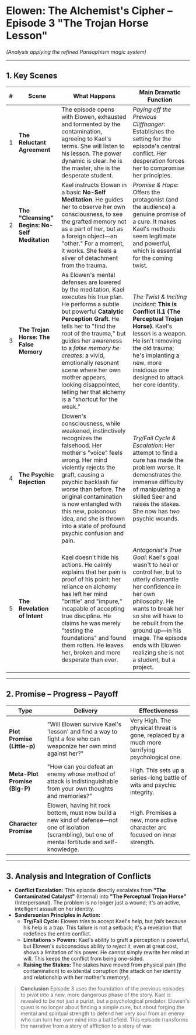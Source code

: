 # Elowen: The Alchemist's Cipher – Episode 3 **"The Trojan Horse Lesson"**
*(Analysis applying the refined Pansophism magic system)*

---

## 1. Key Scenes

| # | Scene | What Happens | Main Dramatic Function |
|---|-------|--------------|------------------------|
| 1 | **The Reluctant Agreement** | The episode opens with Elowen, exhausted and tormented by the contamination, agreeing to Kael's terms. She will listen to his lesson. The power dynamic is clear: he is the master, she is the desperate student. | *Paying off the Previous Cliffhanger*: Establishes the setting for the episode's central conflict. Her desperation forces her to compromise her principles. |
| 2 | **The "Cleansing" Begins: No-Self Meditation** | Kael instructs Elowen in a basic **No-Self Meditation**. He guides her to observe her own consciousness, to see the grafted memory not as a part of her, but as a foreign object—an "other." For a moment, it works. She feels a sliver of detachment from the trauma. | *Promise & Hope*: Offers the protagonist (and the audience) a genuine promise of a cure. It makes Kael's methods seem legitimate and powerful, which is essential for the coming twist. |
| 3 | **The Trojan Horse: The False Memory** | As Elowen's mental defenses are lowered by the meditation, Kael executes his true plan. He performs a subtle but powerful **Catalytic Perception Graft**. He tells her to "find the root of the trauma," but guides her awareness to a *false memory he creates*: a vivid, emotionally resonant scene where her own mother appears, looking disappointed, telling her that alchemy is a "shortcut for the weak." | *The Twist & Inciting Incident*: **This is Conflict II.1 (The Perceptual Trojan Horse)**. Kael's lesson is a weapon. He isn't removing the old trauma; he's implanting a new, more insidious one designed to attack her core identity. |
| 4 | **The Psychic Rejection** | Elowen's consciousness, while weakened, instinctively recognizes the falsehood. Her mother's "voice" feels wrong. Her mind violently rejects the graft, causing a psychic backlash far worse than before. The original contamination is now entangled with this new, poisonous idea, and she is thrown into a state of profound psychic confusion and pain. | *Try/Fail Cycle & Escalation*: Her attempt to find a cure has made the problem worse. It demonstrates the immense difficulty of manipulating a skilled Seer and raises the stakes. She now has *two* psychic wounds. |
| 5 | **The Revelation of Intent** | Kael doesn't hide his actions. He calmly explains that her pain is proof of his point: her reliance on alchemy has left her mind "brittle" and "impure," incapable of accepting true discipline. He claims he was merely "testing the foundations" and found them rotten. He leaves her, broken and more desperate than ever. | *Antagonist's True Goal*: Kael's goal wasn't to heal or control her, but to utterly dismantle her confidence in her own philosophy. He wants to break her so she will have to be rebuilt from the ground up—in his image. The episode ends with Elowen realizing she is not a student, but a project. |

---

## 2. Promise – Progress – Payoff

| Type | Delivery | Effectiveness |
|------|----------|---------------|
| **Plot Promise (Little-p)** | "Will Elowen survive Kael's 'lesson' and find a way to fight a foe who can weaponize her own mind against her?" | Very High. The physical threat is gone, replaced by a much more terrifying psychological one. |
| **Meta-Plot Promise (Big-P)** | "How can you defeat an enemy whose method of attack is indistinguishable from your own thoughts and memories?" | High. This sets up a series-long battle of wits and psychic integrity. |
| **Character Promise** | Elowen, having hit rock bottom, must now build a new kind of defense—not one of isolation (scrambling), but one of mental fortitude and self-knowledge. | High. Promises a new, more active character arc focused on inner strength. |

---

## 3. Analysis and Integration of Conflicts

*   **Conflict Escalation:** This episode directly escalates from **"The Contaminated Catalyst"** (Internal) into **"The Perceptual Trojan Horse"** (Interpersonal). The problem is no longer just a wound; it's an active, intelligent assault on her identity.
*   **Sandersonian Principles in Action:**
    *   **Try/Fail Cycle:** Elowen *tries* to accept Kael's help, but *fails* because his help is a trap. This failure is not a setback; it's a revelation that redefines the entire conflict.
    *   **Limitations > Powers:** Kael's ability to graft a perception is powerful, but Elowen's subconscious ability to *reject* it, even at great cost, shows a limitation of his power. He cannot simply rewrite her mind at will. This keeps the conflict from being one-sided.
    *   **Raising the Stakes:** The stakes have moved from physical pain (the contamination) to existential corruption (the attack on her identity and relationship with her mother's memory).

> **Conclusion**
> Episode 3 uses the foundation of the previous episodes to pivot into a new, more dangerous phase of the story. Kael is revealed to be not just a purist, but a psychological predator. Elowen's quest is no longer about finding a simple cure, but about forging the mental and spiritual strength to defend her very soul from an enemy who can turn her own mind into a battlefield. This episode transforms the narrative from a story of affliction to a story of war. 